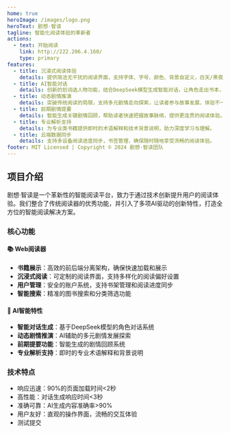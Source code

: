 ```yaml
---
home: true
heroImage: /images/logo.png
heroText: 剧想·智读
tagline: 智能化阅读体验的革新者
actions:
  - text: 开始阅读
    link: http://222.206.4.160/
    type: primary
features:
  - title: 沉浸式阅读体验
    details: 提供简洁无干扰的阅读界面，支持字体、字号、颜色、背景自定义，白天/黑夜模式智能切换，让阅读更加舒适。
  - title: AI智能对话
    details: 创新的划词选人物功能，结合DeepSeek模型生成智能对话，让角色走出书本，与读者实时互动。
  - title: 动态剧情推演
    details: 突破传统阅读的局限，支持多元剧情走向探索，让读者参与故事发展，体验不一样的精彩。
  - title: 前期剧情提要
    details: 智能生成关键剧情回顾，帮助读者快速把握故事脉络，提供更连贯的阅读体验。
  - title: 专业解析支持
    details: 为专业类书籍提供即时的术语解释和技术背景说明，助力深度学习与理解。
  - title: 云端数据同步
    details: 支持多设备阅读进度同步，书签管理，确保随时随地享受流畅的阅读体验。
footer: MIT Licensed | Copyright © 2024 剧想·智读团队
---
```


## 项目介绍

剧想·智读是一个革新性的智能阅读平台，致力于通过技术创新提升用户的阅读体验。我们整合了传统阅读器的优秀功能，并引入了多项AI驱动的创新特性，打造全方位的智能阅读解决方案。

### 核心功能

#### 📚 Web阅读器
- **书籍展示**：高效的前后端分离架构，确保快速加载和展示
- **沉浸式阅读**：可定制的阅读界面，支持多样化的阅读偏好设置
- **用户管理**：安全的账户系统，支持书架管理和阅读进度同步
- **智能搜索**：精准的图书搜索和分类筛选功能

#### 🤖 AI智能特性
- **智能对话生成**：基于DeepSeek模型的角色对话系统
- **动态剧情推演**：AI辅助的多元剧情发展探索
- **前期提要功能**：智能生成的剧情回顾系统
- **专业解析支持**：即时的专业术语解释和背景说明

### 技术特点
- 响应迅速：90%的页面加载时间<2秒
- 高性能：对话生成响应时间<3秒
- 准确可靠：AI生成内容准确率>90%
- 用户友好：直观的操作界面，流畅的交互体验
- 测试提交
